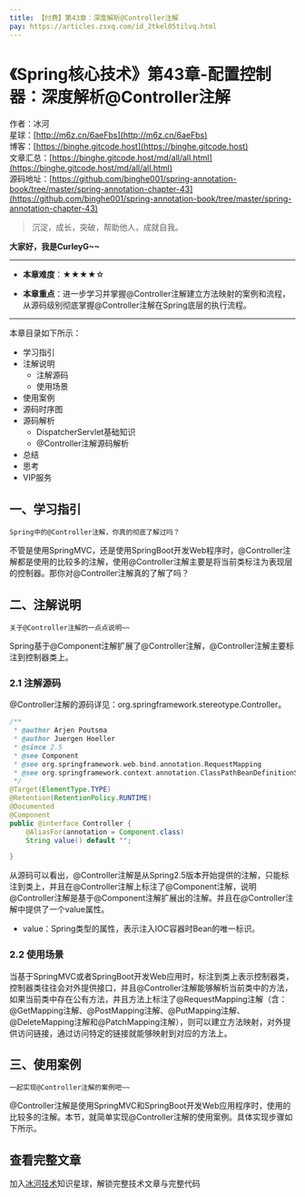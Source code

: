```yaml
---
title: 【付费】第43章：深度解析@Controller注解
pay: https://articles.zsxq.com/id_2tkel05tilvq.html
---
```


# 《Spring核心技术》第43章-配置控制器：深度解析@Controller注解

作者：冰河
<br/>星球：[http://m6z.cn/6aeFbs](http://m6z.cn/6aeFbs)
<br/>博客：[https://binghe.gitcode.host](https://binghe.gitcode.host)
<br/>文章汇总：[https://binghe.gitcode.host/md/all/all.html](https://binghe.gitcode.host/md/all/all.html)
<br/>源码地址：[https://github.com/binghe001/spring-annotation-book/tree/master/spring-annotation-chapter-43](https://github.com/binghe001/spring-annotation-book/tree/master/spring-annotation-chapter-43)

> 沉淀，成长，突破，帮助他人，成就自我。

**大家好，我是CurleyG~~**

------

* **本章难度**：★★★★☆

* **本章重点**：进一步学习并掌握@Controller注解建立方法映射的案例和流程，从源码级别彻底掌握@Controller注解在Spring底层的执行流程。

------

本章目录如下所示：

* 学习指引
* 注解说明
  * 注解源码
  * 使用场景
* 使用案例
* 源码时序图
* 源码解析
  *  DispatcherServlet基础知识
  * @Controller注解源码解析
* 总结
* 思考
* VIP服务

## 一、学习指引

`Spring中的@Controller注解，你真的彻底了解过吗？`

不管是使用SpringMVC，还是使用SpringBoot开发Web程序时，@Controller注解都是使用的比较多的注解，使用@Controller注解主要是将当前类标注为表现层的控制器。那你对@Controller注解真的了解了吗？

## 二、注解说明

`关于@Controller注解的一点点说明~~`

Spring基于@Component注解扩展了@Controller注解，@Controller注解主要标注到控制器类上。

### 2.1 注解源码

@Controller注解的源码详见：org.springframework.stereotype.Controller。

```java
/**
 * @author Arjen Poutsma
 * @author Juergen Hoeller
 * @since 2.5
 * @see Component
 * @see org.springframework.web.bind.annotation.RequestMapping
 * @see org.springframework.context.annotation.ClassPathBeanDefinitionScanner
 */
@Target(ElementType.TYPE)
@Retention(RetentionPolicy.RUNTIME)
@Documented
@Component
public @interface Controller {
	@AliasFor(annotation = Component.class)
	String value() default "";

}
```

从源码可以看出，@Controller注解是从Spring2.5版本开始提供的注解，只能标注到类上，并且在@Controller注解上标注了@Component注解，说明@Controller注解是基于@Component注解扩展出的注解。并且在@Controller注解中提供了一个value属性。

* value：Spring类型的属性，表示注入IOC容器时Bean的唯一标识。

### 2.2 使用场景

当基于SpringMVC或者SpringBoot开发Web应用时，标注到类上表示控制器类，控制器类往往会对外提供接口，并且@Controller注解能够解析当前类中的方法，如果当前类中存在公有方法，并且方法上标注了@RequestMapping注解（含：@GetMapping注解、@PostMapping注解、@PutMapping注解、@DeleteMapping注解和@PatchMapping注解），则可以建立方法映射，对外提供访问链接，通过访问特定的链接就能够映射到对应的方法上。

## 三、使用案例

`一起实现@Controller注解的案例吧~~`

@Controller注解是使用SpringMVC和SpringBoot开发Web应用程序时，使用的比较多的注解。本节，就简单实现@Controller注解的使用案例。具体实现步骤如下所示。

## 查看完整文章

加入[冰河技术](http://m6z.cn/6aeFbs)知识星球，解锁完整技术文章与完整代码
